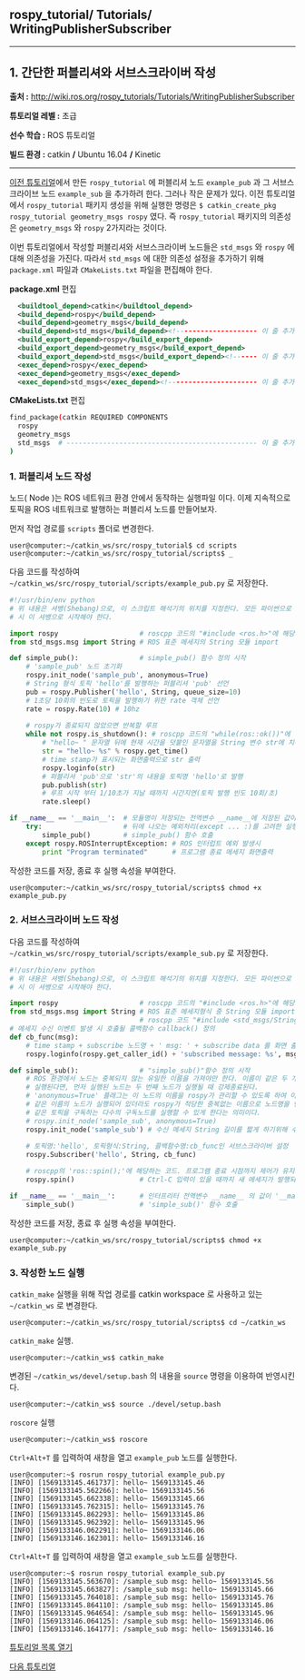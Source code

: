 ## rospy_tutorial/ Tutorials/ WritingPublisherSubscriber



---

## 1. 간단한 퍼블리셔와 서브스크라이버 작성 

**출처 :**  <http://wiki.ros.org/rospy_tutorials/Tutorials/WritingPublisherSubscriber>

**튜토리얼 레벨 :**  초급

**선수 학습 :**  ROS 튜토리얼

**빌드 환경 :**  catkin **/** Ubuntu 16.04 **/** Kinetic

---

[이전 튜토리얼](./rospy_0_How2UsePythonWithCatkin.md)에서 만든 `rospy_tutorial` 에 퍼블리셔 노드 `example_pub` 과  그 서브스크라이브 노드 `example_sub` 을 추가하려 한다. 그러나 작은 문제가 있다. 이전 튜토리얼에서 `rospy_tutorial` 패키지 생성을 위해 실행한 명령은 `$ catkin_create_pkg rospy_tutorial geometry_msgs rospy` 였다. 즉  `rospy_tutorial` 패키지의 의존성은 `geometry_msgs` 와  `rospy`  2가지라는 것이다. 

이번 튜토리얼에서 작성할 퍼블리셔와 서브스크라이버 노드들은  `std_msgs` 와  `rospy` 에 대해 의존성을 가진다. 따라서   `std_msgs` 에 대한 의존성 설정을 추가하기 위해 `package.xml` 파일과  `CMakeLists.txt` 파일을 편집해야 한다.

**package.xml** 편집

```xml
  <buildtool_depend>catkin</buildtool_depend>
  <build_depend>rospy</build_depend>
  <build_depend>geometry_msgs</build_depend>
  <build_depend>std_msgs</build_depend><!-------------------- 이 줄 추가 -->
  <build_export_depend>rospy</build_export_depend>
  <build_export_depend>geometry_msgs</build_export_depend>
  <build_export_depend>std_msgs</build_export_depend><!------ 이 줄 추가 -->
  <exec_depend>rospy</exec_depend>
  <exec_depend>geometry_msgs</exec_depend>
  <exec_depend>std_msgs</exec_depend><!---------------------- 이 줄 추가 -->
```

**CMakeLists.txt** 편집

```bash
find_package(catkin REQUIRED COMPONENTS
  rospy
  geometry_msgs
  std_msgs	# ----------------------------------------------- 이 줄 추가
)
```



### 1. 퍼블리셔 노드 작성

노드( Node )는 ROS 네트워크 환경 안에서 동작하는 실행파일 이다. 이제 지속적으로 토픽을 ROS 네트워크로 발행하는 퍼블리셔 노드를 만들어보자.

먼저 작업 경로를 `scripts` 폴더로 변경한다.

```
user@computer:~/catkin_ws/src/rospy_tutorial$ cd scripts
user@computer:~/catkin_ws/src/rospy_tutorial/scripts$ _
```

다음 코드를 작성하여 `~/catkin_ws/src/rospy_tutorial/scripts/example_pub.py` 로 저장한다. 

```python
#!/usr/bin/env python
# 위 내용은 셔뱅(Shebang)으로, 이 스크립트 해석기의 위치를 지정한다. 모든 파이썬으로 작성된 ROS 노드는 반드
# 시 이 셔뱅으로 시작해야 한다.

import rospy                    # roscpp 코드의 "#include <ros.h>"에 해당하는 구문
from std_msgs.msg import String # ROS 표준 메세지의 String 모듈 import

def simple_pub():               # simple_pub() 함수 정의 시작
    # 'sample_pub' 노드 초기화 
    rospy.init_node('sample_pub', anonymous=True)
    # String 형식 토픽 'hello'를 발행하는 퍼블리셔 'pub' 선언
    pub = rospy.Publisher('hello', String, queue_size=10)
    # 1초당 10회의 빈도로 토픽을 발행하기 위한 rate 객체 선언 
    rate = rospy.Rate(10) # 10hz
    
    # rospy가 종료되지 않았으면 반복할 루프
    while not rospy.is_shutdown(): # roscpp 코드의 "while(ros::ok())"에 해당하는 구문
        # "hello~ " 문자열 뒤에 현재 시간을 덧붙인 문자열을 String 변수 str에 치환 
        str = "hello~ %s" % rospy.get_time()
        # time stamp가 표시되는 화면출력으로 str 출력
        rospy.loginfo(str)
        # 퍼블리셔 'pub'으로 'str'의 내용을 토픽명 'hello'로 발행
        pub.publish(str)
        # 루프 시작 부터 1/10초가 지날 때까지 시간지연(토픽 발행 빈도 10회/초)
        rate.sleep()

if __name__ == '__main__':  # 모듈명이 저장되는 전역변수 __name__에 저장된 값이 '__main__'이면
    try:                    # 뒤에 나오는 예외처리(except ... :)를 고려한 실행 구간 시작
        simple_pub()        # simple_pub() 함수 호출
    except rospy.ROSInterruptException: # ROS 인터럽트 예외 발생시
        print "Program terminated"      # 프로그램 종료 메세지 화면출력
```

작성한 코드를 저장, 종료 후 실행 속성을 부여한다.

```
user@computer:~/catkin_ws/src/rospy_tutorial/scripts$ chmod +x example_pub.py
```



### 2. 서브스크라이버 노드 작성

 다음 코드를 작성하여 `~/catkin_ws/src/rospy_tutorial/scripts/example_sub.py` 로 저장한다. 

```python
#!/usr/bin/env python
# 위 내용은 셔뱅(Shebang)으로, 이 스크립트 해석기의 위치를 지정한다. 모든 파이썬으로 작성된 ROS 노드는 반드
# 시 이 셔뱅으로 시작해야 한다.

import rospy                    # roscpp 코드의 "#include <ros.h>"에 해당하는 구문
from std_msgs.msg import String	# ROS 표준 메세지형식 중 String 모듈 import. 
                                # roscpp 코드 "#include <std_msgs/String.h>"에 해당한다.
# 메세지 수신 이벤트 발생 시 호출될 콜백함수 callback() 정의
def cb_func(msg):
    # time stamp + subscribe 노드명 + ' msg: ' + subscribe data 를 화면 출력 
    rospy.loginfo(rospy.get_caller_id() + 'subscribed message: %s', msg.data)

def simple_sub():               # "simple_sub()"함수 정의 시작
    # ROS 환경에서 노드는 중복되지 않는 유일한 이름을 가져야만 한다. 이름이 같은 두 개의 노드가
    # 실행된다면, 먼저 실행된 노드는 두 번째 노드가 실행될 때 강제종료된다.
    # 'anonymous=True' 플래그는 이 노드의 이름을 rospy가 관리할 수 있도록 하여 이 노드와 
    # 같은 이름의 노드가 실행되어 있더라도 rospy가 적당한 중복없는 이름으로 노드명을 변경함으로써
    # 같은 토픽을 구독하는 다수의 구독노드를 실행할 수 있게 한다는 의미이다.
    # rospy.init_node('sample_sub', anonymous=True)
	rospy.init_node('sample_sub') # 수신 메세지 String 길이를 짧게 하기위해 수정
    
    # 토픽명:'hello', 토픽형식:String, 콜백함수명:cb_func인 서브스크라이버 설정
    rospy.Subscriber('hello', String, cb_func)

    # roscpp의 'ros::spin();'에 해당하는 코드. 프로그램 종료 시점까지 제어가 유지되도록 한다.
    rospy.spin()                # Ctrl-C 입력이 있을 때까지 새 메세지가 발행되면 콜백함수를 호출한다.

if __name__ == '__main__':      # 인터프리터 전역변수 __name__ 의 값이 '__main__' 이면
    simple_sub()                # 'simple_sub()' 함수 호출
```

작성한 코드를 저장, 종료 후 실행 속성을 부여한다.

```
user@computer:~/catkin_ws/src/rospy_tutorial/scripts$ chmod +x example_sub.py
```



### 3. 작성한 노드 실행

`catkin_make` 실행을 위해 작업 경로를 catkin workspace 로 사용하고 있는 `~/catkin_ws` 로 변경한다.

```
user@computer:~/catkin_ws/src/rospy_tutorial/scripts$ cd ~/catkin_ws
```

`catkin_make` 실행.

```
user@computer:~/catkin_ws$ catkin_make
```

변경된  `~/catkin_ws/devel/setup.bash` 의 내용을 `source` 명령을 이용하여 반영시킨다.

```
user@computer:~/catkin_ws$ source ./devel/setup.bash
```



`roscore` 실행

```
user@computer:~/catkin_ws$ roscore
```



`Ctrl+Alt+T` 를 입력하여 새창을 열고 `example_pub` 노드를 실행한다.

```
user@computer:~$ rosrun rospy_tutorial example_pub.py
[INFO] [1569133145.461737]: hello~ 1569133145.46
[INFO] [1569133145.562266]: hello~ 1569133145.56
[INFO] [1569133145.662338]: hello~ 1569133145.66
[INFO] [1569133145.762315]: hello~ 1569133145.76
[INFO] [1569133145.862293]: hello~ 1569133145.86
[INFO] [1569133145.962392]: hello~ 1569133145.96
[INFO] [1569133146.062291]: hello~ 1569133146.06
[INFO] [1569133146.162301]: hello~ 1569133146.16
```



`Ctrl+Alt+T` 를 입력하여 새창을 열고 `example_sub` 노드를 실행한다.

```
user@computer:~$ rosrun rospy_tutorial example_sub.py
[INFO] [1569133145.563670]: /sample_sub msg: hello~ 1569133145.56
[INFO] [1569133145.663827]: /sample_sub msg: hello~ 1569133145.66
[INFO] [1569133145.764018]: /sample_sub msg: hello~ 1569133145.76
[INFO] [1569133145.864110]: /sample_sub msg: hello~ 1569133145.86
[INFO] [1569133145.964654]: /sample_sub msg: hello~ 1569133145.96
[INFO] [1569133146.064125]: /sample_sub msg: hello~ 1569133146.06
[INFO] [1569133146.164177]: /sample_sub msg: hello~ 1569133146.16
```



[튜토리얼 목록 열기](../README.md)

[다음 튜토리얼](./rospy_2_WritingServiceClient.md)








